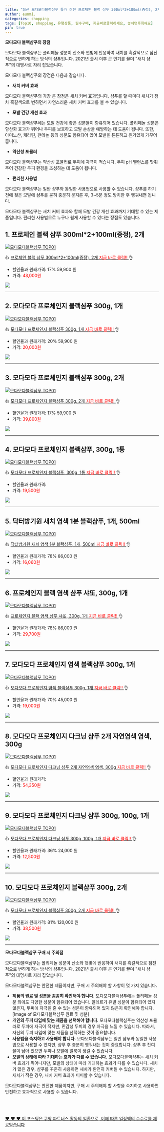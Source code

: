 ```yaml
---
title: "최신 모다모다블랙샴푸 특가 추천 프로체인 블랙 샴푸 300ml*2+100ml(증정), 2개 비교 장점"
author: eunmi.
categories: shopping
tags: [Top10, shopping, 유행상품, 필수구매, 지금바로클릭하세요, 놓치면후회해요]
pin: true
---
```

**모다모다 블랙샴푸의 장점**

모다모다 블랙샴푸는 폴리페놀 성분이 산소와 햇빛에 반응하여 새치를 흑갈색으로 점진적으로 변하게 하는 방식의 샴푸입니다. 2021년 출시 이후 큰 인기를 끌며 "새치 샴푸"의 대명사로 자리 잡았습니다.

모다모다 블랙샴푸의 장점은 다음과 같습니다.

* **새치 커버 효과**

모다모다 블랙샴푸의 가장 큰 장점은 새치 커버 효과입니다. 샴푸를 할 때마다 새치가 점차 흑갈색으로 변하면서 자연스러운 새치 커버 효과를 볼 수 있습니다.

* **모발 건강 개선 효과**

모다모다 블랙샴푸에는 모발 건강에 좋은 성분들이 함유되어 있습니다. 폴리페놀 성분은 항산화 효과가 뛰어나 두피를 보호하고 모발 손상을 예방하는 데 도움이 됩니다. 또한, 아미노산, 케라틴, 판테놀 등의 성분도 함유되어 있어 모발을 튼튼하고 윤기있게 가꾸어 줍니다.

* **약산성 포뮬러**

모다모다 블랙샴푸는 약산성 포뮬러로 두피에 자극이 적습니다. 두피 pH 밸런스를 맞춰주어 건강한 두피 환경을 조성하는 데 도움이 됩니다.

* **편리한 사용법**

모다모다 블랙샴푸는 일반 샴푸와 동일한 사용법으로 사용할 수 있습니다. 샴푸를 하기 전에 젖은 모발에 샴푸를 묻혀 충분히 문지른 후, 3~5분 정도 방치한 후 헹궈내면 됩니다.

모다모다 블랙샴푸는 새치 커버 효과와 함께 모발 건강 개선 효과까지 기대할 수 있는 제품입니다. 편리한 사용법으로 누구나 쉽게 사용할 수 있다는 장점도 있습니다.

   

## 1. 프로체인 블랙 샴푸 300ml*2+100ml(증정), 2개

[![모다모다블랙샴푸 TOP01](https://thumbnail7.coupangcdn.com/thumbnails/remote/230x230ex/image/vendor_inventory/d83b/6cd8e30853a4ed1d1493eeb4d80df190585391c5381561d1279b54b4fd30.png)](https://link.coupang.com/re/AFFSDP?lptag=AF3617701&subid=GithubCoopas&pageKey=6613019340&traceid=V0-153&itemId=15003237403&vendorItemId=87647940205)


👍 [프로체인 블랙 샴푸 300ml*2+100ml(증정), 2개 <font color=red> 지금 바로 클릭!! </font> ](https://link.coupang.com/re/AFFSDP?lptag=AF3617701&subid=GithubCoopas&pageKey=6613019340&traceid=V0-153&itemId=15003237403&vendorItemId=87647940205) 👌 


- 할인율과 원래가격: 17%  59,900   원
- 가격: <span style='color:red'>48,000원</span>

[![](/discount_price.png)](https://link.coupang.com/re/AFFSDP?lptag=AF3617701&subid=GithubCoopas&pageKey=6613019340&traceid=V0-153&itemId=15003237403&vendorItemId=87647940205)

---


   

## 2. 모다모다 프로체인지 블랙샴푸 300g, 1개

[![모다모다블랙샴푸 TOP01](https://thumbnail10.coupangcdn.com/thumbnails/remote/230x230ex/image/vendor_inventory/65c4/2941b32b61a68a54288cd92b369f90f9dbcf37d8a601a6d780b45db79280.png)](https://link.coupang.com/re/AFFSDP?lptag=AF3617701&subid=GithubCoopas&pageKey=6690677440&traceid=V0-153&itemId=18551948549&vendorItemId=87647199638)


👍 [모다모다 프로체인지 블랙샴푸 300g, 1개 <font color=red> 지금 바로 클릭!! </font> ](https://link.coupang.com/re/AFFSDP?lptag=AF3617701&subid=GithubCoopas&pageKey=6690677440&traceid=V0-153&itemId=18551948549&vendorItemId=87647199638) 👌 


- 할인율과 원래가격: 20%  59,900   원
- 가격: <span style='color:red'>20,000원</span>

[![](/discount_price.png)](https://link.coupang.com/re/AFFSDP?lptag=AF3617701&subid=GithubCoopas&pageKey=6690677440&traceid=V0-153&itemId=18551948549&vendorItemId=87647199638)

---


   

## 3. 모다모다 프로체인지 블랙샴푸 300g, 2개

[![모다모다블랙샴푸 TOP01](https://thumbnail10.coupangcdn.com/thumbnails/remote/230x230ex/image/vendor_inventory/7b3f/6bca2b8f7b460f7abdd12f66aa2fe6e8f49084e0e499398dc932e265e4e5.png)](https://link.coupang.com/re/AFFSDP?lptag=AF3617701&subid=GithubCoopas&pageKey=6690677440&traceid=V0-153&itemId=20262535047&vendorItemId=87646166147)


👍 [모다모다 프로체인지 블랙샴푸 300g, 2개 <font color=red> 지금 바로 클릭!! </font> ](https://link.coupang.com/re/AFFSDP?lptag=AF3617701&subid=GithubCoopas&pageKey=6690677440&traceid=V0-153&itemId=20262535047&vendorItemId=87646166147) 👌 


- 할인율과 원래가격: 17%  59,900   원
- 가격: <span style='color:red'>39,800원</span>

[![](/discount_price.png)](https://link.coupang.com/re/AFFSDP?lptag=AF3617701&subid=GithubCoopas&pageKey=6690677440&traceid=V0-153&itemId=20262535047&vendorItemId=87646166147)

---


   

## 4. 모다모다 프로체인지 블랙샴푸, 300g, 1통

[![모다모다블랙샴푸 TOP01](https://thumbnail7.coupangcdn.com/thumbnails/remote/230x230ex/image/vendor_inventory/0ef1/899365bc77d321a1b885227f8376dea4c5c15705861449444286a35b5d37.jpg)](https://link.coupang.com/re/AFFSDP?lptag=AF3617701&subid=GithubCoopas&pageKey=7689223123&traceid=V0-153&itemId=20558293967&vendorItemId=87634232712)


👍 [모다모다 프로체인지 블랙샴푸, 300g, 1통 <font color=red> 지금 바로 클릭!! </font> ](https://link.coupang.com/re/AFFSDP?lptag=AF3617701&subid=GithubCoopas&pageKey=7689223123&traceid=V0-153&itemId=20558293967&vendorItemId=87634232712) 👌 


- 할인율과 원래가격: 
- 가격: <span style='color:red'>19,500원</span>

[![](/discount_price.png)](https://link.coupang.com/re/AFFSDP?lptag=AF3617701&subid=GithubCoopas&pageKey=7689223123&traceid=V0-153&itemId=20558293967&vendorItemId=87634232712)

---


   

## 5. 닥터방기원 새치 염색 1분 블랙샴푸, 1개, 500ml

[![모다모다블랙샴푸 TOP01](https://thumbnail7.coupangcdn.com/thumbnails/remote/230x230ex/image/retail/images/1804547226821669-ee7e2d66-d43a-4a20-8186-8bd9e1a11d12.crdownload)](https://link.coupang.com/re/AFFSDP?lptag=AF3617701&subid=GithubCoopas&pageKey=6694522763&traceid=V0-153&itemId=15483059088&vendorItemId=82702478278)


👍 [닥터방기원 새치 염색 1분 블랙샴푸, 1개, 500ml <font color=red> 지금 바로 클릭!! </font> ](https://link.coupang.com/re/AFFSDP?lptag=AF3617701&subid=GithubCoopas&pageKey=6694522763&traceid=V0-153&itemId=15483059088&vendorItemId=82702478278) 👌 


- 할인율과 원래가격: 78%  86,000   원
- 가격: <span style='color:red'>16,060원</span>

[![](/discount_price.png)](https://link.coupang.com/re/AFFSDP?lptag=AF3617701&subid=GithubCoopas&pageKey=6694522763&traceid=V0-153&itemId=15483059088&vendorItemId=82702478278)

---


   

## 6. 프로체인지 블랙 염색 샴푸 샤또, 300g, 1개

[![모다모다블랙샴푸 TOP01](https://thumbnail6.coupangcdn.com/thumbnails/remote/230x230ex/image/vendor_inventory/cf39/45bfcbbf1cf6148b9673fd1ed2b0b623a6cf515f437e962882a8ab7def0d.png)](https://link.coupang.com/re/AFFSDP?lptag=AF3617701&subid=GithubCoopas&pageKey=7502885417&traceid=V0-153&itemId=19643585281&vendorItemId=87625332926)


👍 [프로체인지 블랙 염색 샴푸 샤또, 300g, 1개 <font color=red> 지금 바로 클릭!! </font> ](https://link.coupang.com/re/AFFSDP?lptag=AF3617701&subid=GithubCoopas&pageKey=7502885417&traceid=V0-153&itemId=19643585281&vendorItemId=87625332926) 👌 


- 할인율과 원래가격: 78%  86,000   원
- 가격: <span style='color:red'>29,700원</span>

[![](/discount_price.png)](https://link.coupang.com/re/AFFSDP?lptag=AF3617701&subid=GithubCoopas&pageKey=7502885417&traceid=V0-153&itemId=19643585281&vendorItemId=87625332926)

---


   

## 7. 모다모다 프로체인지 염색 블랙샴푸 300g, 1개

[![모다모다블랙샴푸 TOP01](https://thumbnail10.coupangcdn.com/thumbnails/remote/230x230ex/image/vendor_inventory/2c81/255e7a27adaca2fa49c81551d30855b5027db2a124cf4c31859e3a31c3e0.jpg)](https://link.coupang.com/re/AFFSDP?lptag=AF3617701&subid=GithubCoopas&pageKey=7693964315&traceid=V0-153&itemId=20582029904&vendorItemId=87646037098)


👍 [모다모다 프로체인지 염색 블랙샴푸 300g, 1개 <font color=red> 지금 바로 클릭!! </font> ](https://link.coupang.com/re/AFFSDP?lptag=AF3617701&subid=GithubCoopas&pageKey=7693964315&traceid=V0-153&itemId=20582029904&vendorItemId=87646037098) 👌 


- 할인율과 원래가격: 70%  45,000   원
- 가격: <span style='color:red'>19,000원</span>

[![](/discount_price.png)](https://link.coupang.com/re/AFFSDP?lptag=AF3617701&subid=GithubCoopas&pageKey=7693964315&traceid=V0-153&itemId=20582029904&vendorItemId=87646037098)

---


   

## 8. 모다모다 프로체인지 다크닝 샴푸 2개 자연염색 염색, 300g

[![모다모다블랙샴푸 TOP01](https://thumbnail7.coupangcdn.com/thumbnails/remote/230x230ex/image/vendor_inventory/1927/3d919402862102c5231301befd8635ecce22782ee39122d799b04eac0608.png)](https://link.coupang.com/re/AFFSDP?lptag=AF3617701&subid=GithubCoopas&pageKey=7689300222&traceid=V0-153&itemId=20558664668&vendorItemId=87685434247)


👍 [모다모다 프로체인지 다크닝 샴푸 2개 자연염색 염색, 300g <font color=red> 지금 바로 클릭!! </font> ](https://link.coupang.com/re/AFFSDP?lptag=AF3617701&subid=GithubCoopas&pageKey=7689300222&traceid=V0-153&itemId=20558664668&vendorItemId=87685434247) 👌 


- 할인율과 원래가격: 
- 가격: <span style='color:red'>54,350원</span>

[![](/discount_price.png)](https://link.coupang.com/re/AFFSDP?lptag=AF3617701&subid=GithubCoopas&pageKey=7689300222&traceid=V0-153&itemId=20558664668&vendorItemId=87685434247)

---


   

## 9. 모다모다 프로체인지 다크닝 샴푸 300g, 100g, 1개

[![모다모다블랙샴푸 TOP01](https://thumbnail9.coupangcdn.com/thumbnails/remote/230x230ex/image/vendor_inventory/6756/79d8f5ced8de24603b7bad1018b7befbbc9411027a3e4b7e5994c88588bb.png)](https://link.coupang.com/re/AFFSDP?lptag=AF3617701&subid=GithubCoopas&pageKey=7265862190&traceid=V0-153&itemId=16837443276&vendorItemId=87646434502)


👍 [모다모다 프로체인지 다크닝 샴푸 300g, 100g, 1개 <font color=red> 지금 바로 클릭!! </font> ](https://link.coupang.com/re/AFFSDP?lptag=AF3617701&subid=GithubCoopas&pageKey=7265862190&traceid=V0-153&itemId=16837443276&vendorItemId=87646434502) 👌 


- 할인율과 원래가격: 36%  24,000   원
- 가격: <span style='color:red'>12,500원</span>

[![](/discount_price.png)](https://link.coupang.com/re/AFFSDP?lptag=AF3617701&subid=GithubCoopas&pageKey=7265862190&traceid=V0-153&itemId=16837443276&vendorItemId=87646434502)

---


   

## 10. 모다모다 프로체인지 블랙샴푸 300g, 2개

[![모다모다블랙샴푸 TOP01](https://thumbnail6.coupangcdn.com/thumbnails/remote/230x230ex/image/vendor_inventory/815b/d0b6d7a6fe3e7641231709839bdd4f9953b9a5e2d902b96c0a2a12e2a294.jpg)](https://link.coupang.com/re/AFFSDP?lptag=AF3617701&subid=GithubCoopas&pageKey=7689223123&traceid=V0-153&itemId=20557988080&vendorItemId=87633744211)


👍 [모다모다 프로체인지 블랙샴푸 300g, 2개 <font color=red> 지금 바로 클릭!! </font> ](https://link.coupang.com/re/AFFSDP?lptag=AF3617701&subid=GithubCoopas&pageKey=7689223123&traceid=V0-153&itemId=20557988080&vendorItemId=87633744211) 👌 


- 할인율과 원래가격: 81%  120,000   원
- 가격: <span style='color:red'>38,500원</span>

[![](/discount_price.png)](https://link.coupang.com/re/AFFSDP?lptag=AF3617701&subid=GithubCoopas&pageKey=7689223123&traceid=V0-153&itemId=20557988080&vendorItemId=87633744211)

---
**모다모다블랙샴푸 구매 시 주의점**

모다모다블랙샴푸는 폴리페놀 성분이 산소와 햇빛에 반응하여 새치를 흑갈색으로 점진적으로 변하게 하는 방식의 샴푸입니다. 2021년 출시 이후 큰 인기를 끌며 "새치 샴푸"의 대명사로 자리 잡았습니다.

모다모다블랙샴푸는 안전한 제품이지만, 구매 시 주의해야 할 사항이 몇 가지 있습니다.

* **제품의 원료 및 성분을 꼼꼼히 확인해야 합니다.** 모다모다블랙샴푸에는 폴리페놀 성분 외에도 다양한 성분이 함유되어 있습니다. 알레르기 유발 성분이 함유되어 있지 않은지, 두피에 자극을 줄 수 있는 성분이 함유되어 있지 않은지 확인해야 합니다.
[Image of 모다모다블랙샴푸 원료 및 성분]
* **개인의 두피 타입에 맞는 제품을 선택해야 합니다.** 모다모다블랙샴푸는 약산성 포뮬러로 두피에 자극이 적지만, 민감성 두피의 경우 자극을 느낄 수 있습니다. 따라서, 자신의 두피 타입에 맞는 제품을 선택하는 것이 중요합니다.
* **사용법을 숙지하고 사용해야 합니다.** 모다모다블랙샴푸는 일반 샴푸와 동일한 사용법으로 사용할 수 있지만, 샴푸 후 충분히 헹궈내는 것이 중요합니다. 샴푸 후 잔여물이 남아 있으면 두피나 모발에 얼룩이 생길 수 있습니다.
* **모발의 상태에 따라 기대하는 효과가 다를 수 있습니다.** 모다모다블랙샴푸는 새치 커버 효과가 뛰어나지만, 모발의 상태에 따라 기대하는 효과가 다를 수 있습니다. 새치가 많은 경우, 샴푸를 꾸준히 사용하면 새치가 완전히 커버될 수 있습니다. 하지만, 새치가 적은 경우, 새치 커버 효과가 미미할 수 있습니다.

모다모다블랙샴푸는 안전한 제품이지만, 구매 시 주의해야 할 사항을 숙지하고 사용하면 안전하고 효과적으로 사용할 수 있습니다.<br><br><br><br><br> [ ❤ ❤ ❤ 이 포스팅은 쿠팡 파트너스 활동의 일환으로, 이에 따른 일정액의 수수료를 제공받습니다](https://link.coupang.com/a/bcEFyh)